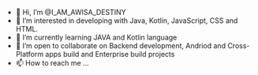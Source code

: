 - 👋 Hi, I’m @I_AM_AWISA_DESTINY
- 👀 I’m interested in developing with Java, Kotlin, JavaScript, CSS and HTML.
- 🌱 I’m currently learning JAVA and Kotlin language
- 💞️ I’m open to collaborate on Backend development,  Andriod and Cross-Platform apps build and Enterprise build projects
- 📫 How to reach me ...

<!---
awisa-cpu/awisa-cpu is a ✨ special ✨ repository because its `README.md` (this file) appears on your GitHub profile.
You can click the Preview link to take a look at your changes.
--->
